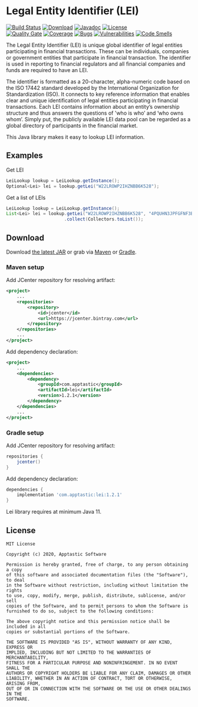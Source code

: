Legal Entity Identifier (LEI)
=============================

[![Build Status](https://travis-ci.com/w3stling/lei.svg?branch=master)](https://travis-ci.com/w3stling/lei)
[![Download](https://api.bintray.com/packages/apptastic/maven-repo/lei/images/download.svg)](https://bintray.com/apptastic/maven-repo/lei/_latestVersion)
[![Javadoc](https://img.shields.io/badge/javadoc-1.2.1-blue.svg)](https://w3stling.github.io/lei/javadoc/1.2.1)
[![License](http://img.shields.io/:license-MIT-blue.svg?style=flat-round)](http://apptastic-software.mit-license.org)   
[![Quality Gate](https://sonarcloud.io/api/project_badges/measure?project=com.apptastic%3Alei&metric=alert_status)](https://sonarcloud.io/dashboard?id=com.apptastic%3Alei)
[![Coverage](https://sonarcloud.io/api/project_badges/measure?project=com.apptastic%3Alei&metric=coverage)](https://sonarcloud.io/component_measures?id=com.apptastic%3Alei&metric=Coverage)
[![Bugs](https://sonarcloud.io/api/project_badges/measure?project=com.apptastic%3Alei&metric=bugs)](https://sonarcloud.io/component_measures?id=com.apptastic%3Alei&metric=bugs)
[![Vulnerabilities](https://sonarcloud.io/api/project_badges/measure?project=com.apptastic%3Alei&metric=vulnerabilities)](https://sonarcloud.io/component_measures?id=com.apptastic%3Alei&metric=vulnerabilities)
[![Code Smells](https://sonarcloud.io/api/project_badges/measure?project=com.apptastic%3Alei&metric=code_smells)](https://sonarcloud.io/component_measures?id=com.apptastic%3Alei&metric=code_smells)

The Legal Entity Identifier (LEI) is unique global identifier of legal entities participating in financial transactions.
These can be individuals, companies or government entities that participate in financial transaction.
The identifier is used in reporting to financial regulators and all financial companies and funds are required to have an LEI.

The identifier is formatted as a 20-character, alpha-numeric code based on the ISO 17442 standard developed by the International Organization for Standardization (ISO).
It connects to key reference information that enables clear and unique identification of legal entities participating in financial transactions.
Each LEI contains information about an entity’s ownership structure and thus answers the questions of 'who is who’ and ‘who owns whom’.
Simply put, the publicly available LEI data pool can be regarded as a global directory of participants in the financial market.

This Java library makes it easy to lookup LEI information.

Examples
--------
Get LEI
```java
LeiLookup lookup = LeiLookup.getInstance();
Optional<Lei> lei = lookup.getLei("W22LROWP2IHZNBB6K528");
```

Get a list of LEIs
```java
LeiLookup lookup = LeiLookup.getInstance();
List<Lei> lei = lookup.getLei("W22LROWP2IHZNBB6K528", "4PQUHN3JPFGFNF3BB653")
                      .collect(Collectors.toList());
```


Download
--------

Download [the latest JAR][1] or grab via [Maven][2] or [Gradle][3].

### Maven setup
Add JCenter repository for resolving artifact:
```xml
<project>
    ...
    <repositories>
        <repository>
            <id>jcenter</id>
            <url>https://jcenter.bintray.com</url>
        </repository>
    </repositories>
    ...
</project>
```

Add dependency declaration:
```xml
<project>
    ...
    <dependencies>
        <dependency>
            <groupId>com.apptastic</groupId>
            <artifactId>lei</artifactId>
            <version>1.2.1</version>
        </dependency>
    </dependencies>
    ...
</project>
```

### Gradle setup
Add JCenter repository for resolving artifact:
```groovy
repositories {
    jcenter()
}
```

Add dependency declaration:
```groovy
dependencies {
    implementation 'com.apptastic:lei:1.2.1'
}
```

Lei library requires at minimum Java 11.

License
-------

    MIT License
    
    Copyright (c) 2020, Apptastic Software
    
    Permission is hereby granted, free of charge, to any person obtaining a copy
    of this software and associated documentation files (the "Software"), to deal
    in the Software without restriction, including without limitation the rights
    to use, copy, modify, merge, publish, distribute, sublicense, and/or sell
    copies of the Software, and to permit persons to whom the Software is
    furnished to do so, subject to the following conditions:
    
    The above copyright notice and this permission notice shall be included in all
    copies or substantial portions of the Software.
    
    THE SOFTWARE IS PROVIDED "AS IS", WITHOUT WARRANTY OF ANY KIND, EXPRESS OR
    IMPLIED, INCLUDING BUT NOT LIMITED TO THE WARRANTIES OF MERCHANTABILITY,
    FITNESS FOR A PARTICULAR PURPOSE AND NONINFRINGEMENT. IN NO EVENT SHALL THE
    AUTHORS OR COPYRIGHT HOLDERS BE LIABLE FOR ANY CLAIM, DAMAGES OR OTHER
    LIABILITY, WHETHER IN AN ACTION OF CONTRACT, TORT OR OTHERWISE, ARISING FROM,
    OUT OF OR IN CONNECTION WITH THE SOFTWARE OR THE USE OR OTHER DEALINGS IN THE
    SOFTWARE.


[1]: https://bintray.com/apptastic/maven-repo/lei/_latestVersion
[2]: https://maven.apache.org
[3]: https://gradle.org